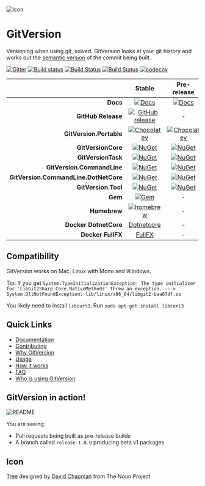 ![Icon][icon]

# GitVersion

Versioning when using git, solved. GitVersion looks at your git history and
works out the [semantic version][semver] of the commit being built.

[![Gitter][gitter-badge]][gitter]
[![Build status][appveyor-badge]][appveyor]
[![Build Status][travis-badge]][travis]
[![Build Status][azure-pipeline-badge]][azure-pipeline]
[![codecov][codecov-badge]][codecov]

|                                       |                Stable                     |                 Pre-release               |
| ------------------------------------: | :---------------------------------------: | :---------------------------------------: |
|                              **Docs** |     [![Docs][docs-badge]][docs]           |    [![Docs][docs-pre-badge]][docs-pre]    |
|                    **GitHub Release** | [![GitHub release][gh-rel-badge]][gh-rel] |                      -                    |
|               **GitVersion.Portable** | [![Chocolatey][choco-badge]][choco]       |   [![Chocolatey][choco-pre-badge]][choco] |
|                    **GitVersionCore** |     [![NuGet][gvc-badge]][gvc]            |       [![NuGet][gvc-pre-badge]][gvc]      |
|                    **GitVersionTask** |     [![NuGet][gvt-badge]][gvt]            |       [![NuGet][gvt-pre-badge]][gvt]      |
|            **GitVersion.CommandLine** |     [![NuGet][gvcl-badge]][gvcl]          |       [![NuGet][gvcl-pre-badge]][gvcl]    |
| **GitVersion.CommandLine.DotNetCore** |     [![NuGet][gvcd-badge]][gvcd]          |       [![NuGet][gvcd-pre-badge]][gvcd]    |
|                   **GitVersion.Tool** |     [![NuGet][gvgt-badge]][gvgt]          |       [![NuGet][gvgt-pre-badge]][gvgt]    |
|                               **Gem** |       [![Gem][gem-badge]][gem]            |                      -                    |
|                          **Homebrew** |   [![homebrew][brew-badge]][brew]         |                      -                    |
|                 **Docker DotnetCore** |   [Dotnetcore][dockerhub-dotnetcore]      |                      -                    |
|                     **Docker FullFX** |   [FullFX][dockerhub-fullfx]              |                      -                    |

## Compatibility

GitVersion works on Mac, Linux with Mono and Windows.

Tip: If you get `System.TypeInitializationException: The type initializer for
'LibGit2Sharp.Core.NativeMethods' threw an exception. --->
System.DllNotFoundException: lib/linux/x86_64/libgit2-baa87df.so`

You likely need to install `libcurl3`. Run `sudo apt-get install libcurl3`

## Quick Links

- [Documentation][docs]
- [Contributing][contribute]
- [Why GitVersion][why]
- [Usage][usage]
- [How it works][how]
- [FAQ][faq]
- [Who is using GitVersion][who]

## GitVersion in action!

![README][gv-in-action]

You are seeing:

- Pull requests being built as pre-release builds
- A branch called `release-1.0.0` producing beta v1 packages

## Icon

<a href="http://thenounproject.com/noun/tree/#icon-No13389"
target="_blank">Tree</a> designed by <a
href="http://thenounproject.com/david.chapman" target="_blank">David Chapman</a>
from The Noun Project

[icon]:                 https://raw.github.com/GitTools/GitVersion/master/docs/img/package_icon.png
[semver]:               http://semver.org
[gitter]:               https://gitter.im/GitTools/GitVersion?utm_source=badge&utm_medium=badge&utm_campaign=pr-badge&utm_content=badge
[gitter-badge]:         https://badges.gitter.im/Join+Chat.svg
[appveyor]:             https://ci.appveyor.com/project/GitTools/gitversion/branch/master
[appveyor-badge]:       https://ci.appveyor.com/api/projects/status/sxje0wht0cscmn7w/branch/master?svg=true
[azure-pipeline]:       https://dev.azure.com/GitTools/GitVersion/_build/latest?definitionId=1
[azure-pipeline-badge]: https://dev.azure.com/GitTools/GitVersion/_apis/build/status/GitTools.GitVersion
[travis]:               https://travis-ci.org/GitTools/GitVersion
[travis-badge]:         https://travis-ci.org/GitTools/GitVersion.svg?branch=master
[codecov]:              https://codecov.io/gh/GitTools/GitVersion
[codecov-badge]:        https://codecov.io/gh/GitTools/GitVersion/branch/master/graph/badge.svg
[docs]:                 http://gitversion.readthedocs.org/en/stable/
[docs-badge]:           https://readthedocs.org/projects/gitversion/badge/?version=stable
[docs-pre]:             http://gitversion.readthedocs.org/en/latest/
[docs-pre-badge]:       https://readthedocs.org/projects/gitversion/badge/?version=latest
[gh-rel]:               https://github.com/GitTools/GitVersion/releases/latest
[gh-rel-badge]:         https://img.shields.io/github/release/gittools/gitversion.svg
[choco]:                https://chocolatey.org/packages/GitVersion.Portable
[choco-badge]:          https://img.shields.io/chocolatey/v/gitversion.portable.svg
[choco-pre-badge]:      https://img.shields.io/chocolatey/vpre/gitversion.portable.svg
[gvc]:                  https://www.nuget.org/packages/GitVersionCore
[gvc-badge]:            https://img.shields.io/nuget/v/GitVersionCore.svg
[gvc-pre-badge]:        https://img.shields.io/nuget/vpre/GitVersionCore.svg
[gvt]:                  https://www.nuget.org/packages/GitVersionTask
[gvt-badge]:            https://img.shields.io/nuget/v/GitVersionTask.svg
[gvt-pre-badge]:        https://img.shields.io/nuget/vpre/GitVersionTask.svg
[gvcl]:                 https://www.nuget.org/packages/GitVersion.CommandLine
[gvcl-badge]:           https://img.shields.io/nuget/v/GitVersion.CommandLine.svg
[gvcl-pre-badge]:       https://img.shields.io/nuget/vpre/GitVersion.CommandLine.svg
[gvcd]:                 https://www.nuget.org/packages/GitVersion.CommandLine.DotNetCore
[gvcd-badge]:           https://img.shields.io/nuget/v/GitVersion.CommandLine.DotNetCore.svg
[gvcd-pre-badge]:       https://img.shields.io/nuget/vpre/GitVersion.CommandLine.DotNetCore.svg
[gvgt]:                 https://www.nuget.org/packages/GitVersion.Tool
[gvgt-badge]:           https://img.shields.io/nuget/v/GitVersion.Tool.svg
[gvgt-pre-badge]:       https://img.shields.io/nuget/vpre/GitVersion.Tool.svg
[gem-badge]:            https://img.shields.io/gem/v/gitversion.svg
[gem]:                  https://rubygems.org/gems/gitversion
[brew]:                 http://brew.sh/
[brew-badge]:           https://img.shields.io/homebrew/v/gitversion.svg
[contribute]:           https://github.com/GitTools/GitVersion/blob/master/CONTRIBUTING.md
[why]:                  http://gitversion.readthedocs.org/en/latest/why
[usage]:                http://gitversion.readthedocs.org/en/latest/usage/usage/
[how]:                  http://gitversion.readthedocs.org/en/latest/more-info/how-it-works/
[faq]:                  http://gitversion.readthedocs.org/en/latest/faq/
[who]:                  http://gitversion.readthedocs.org/en/latest/who/
[gv-in-action]:         https://raw.github.com/GitTools/GitVersion/master/docs/img/README.png
[dockerhub-fullfx]:     https://hub.docker.com/r/gittools/gitversion-fullfx/
[dockerhub-dotnetcore]: https://hub.docker.com/r/gittools/gitversion-dotnetcore/
